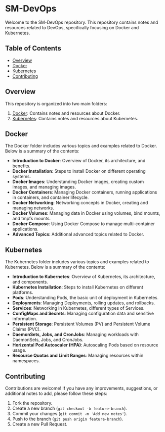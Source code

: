 # SM-DevOps

Welcome to the SM-DevOps repository. This repository contains notes and resources related to DevOps, specifically focusing on Docker and Kubernetes.

## Table of Contents

- [Overview](#overview)
- [Docker](#docker)
- [Kubernetes](#kubernetes)
- [Contributing](#contributing)

## Overview

This repository is organized into two main folders:

1. [Docker](#docker): Contains notes and resources about Docker.
2. [Kubernetes](#kubernetes): Contains notes and resources about Kubernetes.

## Docker

The Docker folder includes various topics and examples related to Docker. Below is a summary of the contents:

- **Introduction to Docker**: Overview of Docker, its architecture, and benefits.
- **Docker Installation**: Steps to install Docker on different operating systems.
- **Docker Images**: Understanding Docker images, creating custom images, and managing images.
- **Docker Containers**: Managing Docker containers, running applications in containers, and container lifecycle.
- **Docker Networking**: Networking concepts in Docker, creating and managing networks.
- **Docker Volumes**: Managing data in Docker using volumes, bind mounts, and tmpfs mounts.
- **Docker Compose**: Using Docker Compose to manage multi-container applications.
- **Advanced Topics**: Additional advanced topics related to Docker.

## Kubernetes

The Kubernetes folder includes various topics and examples related to Kubernetes. Below is a summary of the contents:

- **Introduction to Kubernetes**: Overview of Kubernetes, its architecture, and components.
- **Kubernetes Installation**: Steps to install Kubernetes on different platforms.
- **Pods**: Understanding Pods, the basic unit of deployment in Kubernetes.
- **Deployments**: Managing Deployments, rolling updates, and rollbacks.
- **Services**: Networking in Kubernetes, different types of Services.
- **ConfigMaps and Secrets**: Managing configuration data and sensitive information.
- **Persistent Storage**: Persistent Volumes (PV) and Persistent Volume Claims (PVC).
- **DaemonSets, Jobs, and CronJobs**: Managing workloads with DaemonSets, Jobs, and CronJobs.
- **Horizontal Pod Autoscaler (HPA)**: Autoscaling Pods based on resource usage.
- **Resource Quotas and Limit Ranges**: Managing resources within namespaces.

## Contributing

Contributions are welcome! If you have any improvements, suggestions, or additional notes to add, please follow these steps:

1. Fork the repository.
2. Create a new branch (`git checkout -b feature-branch`).
3. Commit your changes (`git commit -m 'Add new notes'`).
4. Push to the branch (`git push origin feature-branch`).
5. Create a new Pull Request.
